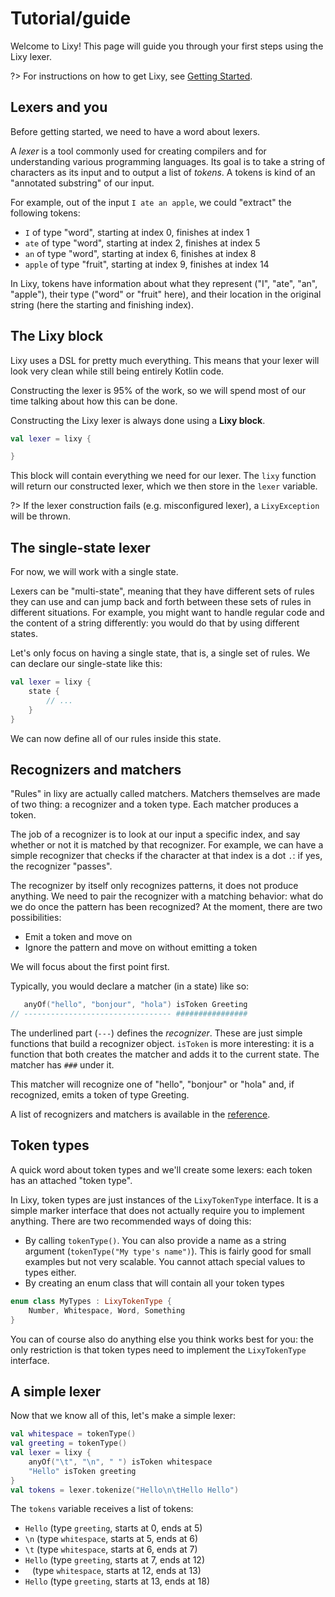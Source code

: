 # Tutorial/guide

Welcome to Lixy! This page will guide you through your first steps using the Lixy lexer.

?> For instructions on how to get Lixy, see [Getting Started](start.md).

## Lexers and you

Before getting started, we need to have a word about lexers.

A *lexer* is a tool commonly used for creating compilers and for understanding various programming languages. Its goal is to take a string of characters as its input and to output a list of *tokens*. A tokens is kind of an "annotated substring" of our input.

For example, out of the input `I ate an apple`, we could "extract" the following tokens:

* `I` of type "word", starting at index 0, finishes at index 1
* `ate` of type "word", starting at index 2, finishes at index 5
* `an` of type "word", starting at index 6, finishes at index 8
* `apple` of type "fruit", starting at index 9, finishes at index 14

In Lixy, tokens have information about what they represent ("I", "ate", "an", "apple"), their type ("word" or "fruit" here), and their location in the original string (here the starting and finishing index).

## The Lixy block

Lixy uses a DSL for pretty much everything. This means that your lexer will look very clean while still being entirely Kotlin code.

Constructing the lexer is 95% of the work, so we will spend most of our time talking about how this can be done.

Constructing the Lixy lexer is always done using a **Lixy block**.

```kotlin
val lexer = lixy {

}
```

This block will contain everything we need for our lexer. The `lixy` function will return our constructed lexer, which we then store in the `lexer` variable.

?> If the lexer construction fails (e.g. misconfigured lexer), a `LixyException` will be thrown.

## The single-state lexer

For now, we will work with a single state.

Lexers can be "multi-state", meaning that they have different sets of rules they can use and can jump back and forth between these sets of rules in different situations. For example, you might want to handle regular code and the content of a string differently: you would do that by using different states.

Let's only focus on having a single state, that is, a single set of rules. We can declare our single-state like this:

```kotlin
val lexer = lixy {
    state {
        // ...
    }
}
```

We can now define all of our rules inside this state.

## Recognizers and matchers

"Rules" in lixy are actually called matchers. Matchers themselves are made of
two thing: a recognizer and a token type. Each matcher produces a token.

The job of a recognizer is to look at our input a specific index, and say
whether or not it is matched by that recognizer. For example, we can have a
simple recognizer that checks if the character at that index is a dot `.`: if
yes, the recognizer "passes".

The recognizer by itself only recognizes patterns, it does not produce anything.
We need to pair the recognizer with a matching behavior: what do we do once the
pattern has been recognized? At the moment, there are two possibilities:

* Emit a token and move on
* Ignore the pattern and move on without emitting a token

We will focus about the first point first.

Typically, you would declare a matcher (in a state) like so:

```kotlin
   anyOf("hello", "bonjour", "hola") isToken Greeting
// --------------------------------- ################
```

The underlined part (`---`) defines the *recognizer*. These are just simple
functions that build a recognizer object. `isToken` is more interesting: it is a
function that both creates the matcher and adds it to the current state. The
matcher has `###` under it.

This matcher will recognize one of "hello", "bonjour" or "hola" and, if
recognized, emits a token of type Greeting.

A list of recognizers and matchers is available in the
[reference](reference.md).

## Token types

A quick word about token types and we'll create some lexers: each token has an
attached "token type".

In Lixy, token types are just instances of the `LixyTokenType` interface. It is
a simple marker interface that does not actually require you to implement
anything. There are two recommended ways of doing this:

* By calling `tokenType()`. You can also provide a name as a string argument
  (`tokenType("My type's name")`). This is fairly good for small examples but 
  not very scalable. You cannot attach special values to types either.
* By creating an enum class that will contain all your token types

```kotlin
enum class MyTypes : LixyTokenType {
    Number, Whitespace, Word, Something
}
```

You can of course also do anything else you think works best for you: the only
restriction is that token types need to implement the `LixyTokenType` interface.

## A simple lexer

Now that we know all of this, let's make a simple lexer:

```kotlin
val whitespace = tokenType()
val greeting = tokenType()
val lexer = lixy {
    anyOf("\t", "\n", " ") isToken whitespace
    "Hello" isToken greeting
}
val tokens = lexer.tokenize("Hello\n\tHello Hello")
```

The `tokens` variable receives a list of tokens:

* `Hello` (type `greeting`, starts at 0, ends at 5)
* `\n` (type `whitespace`, starts at 5, ends at 6)
* `\t` (type `whitespace`, starts at 6, ends at 7)
* `Hello` (type `greeting`, starts at 7, ends at 12)
* ` ` (type `whitespace`, starts at 12, ends at 13)
* `Hello` (type `greeting`, starts at 13, ends at 18)
